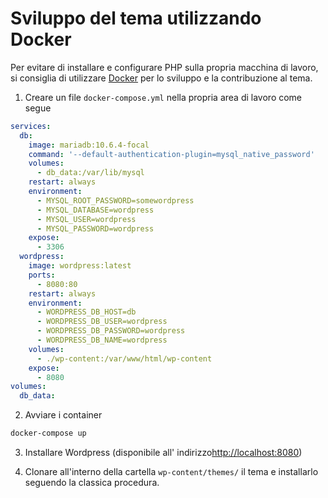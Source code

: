 # Sviluppo del tema utilizzando Docker

Per evitare di installare e configurare PHP sulla propria macchina di lavoro,
si consiglia di utilizzare [Docker](https://www.docker.com/) per lo sviluppo e 
la contribuzione al tema.

1. Creare un file `docker-compose.yml` nella propria area di lavoro
come segue

```yaml
services:
  db:
    image: mariadb:10.6.4-focal
    command: '--default-authentication-plugin=mysql_native_password'
    volumes:
      - db_data:/var/lib/mysql
    restart: always
    environment:
      - MYSQL_ROOT_PASSWORD=somewordpress
      - MYSQL_DATABASE=wordpress
      - MYSQL_USER=wordpress
      - MYSQL_PASSWORD=wordpress
    expose:
      - 3306
  wordpress:
    image: wordpress:latest
    ports:
      - 8080:80
    restart: always
    environment:
      - WORDPRESS_DB_HOST=db
      - WORDPRESS_DB_USER=wordpress
      - WORDPRESS_DB_PASSWORD=wordpress
      - WORDPRESS_DB_NAME=wordpress
    volumes:
      - ./wp-content:/var/www/html/wp-content
    expose:
      - 8080
volumes:
  db_data:
```

2. Avviare i container 

```sh
docker-compose up
```

3. Installare Wordpress (disponibile all' indirizzo[http://localhost:8080](http://localhost:8080))

4. Clonare all'interno della cartella `wp-content/themes/` il tema e installarlo 
seguendo la classica procedura.
